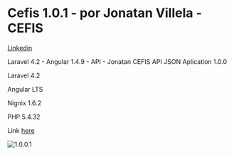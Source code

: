 # Cefis 1.0.1 - por Jonatan Villela - CEFIS
[Linkedin](https://www.linkedin.com/in/jo0natan/)

Laravel 4.2 - Angular 1.4.9 - API - Jonatan
CEFIS API JSON Aplication 1.0.0

Laravel 4.2

Angular LTS

Nignix 1.6.2

PHP 5.4.32

Link [here](https://cefis.jntville.com.br)
                                                     
![1.0.0.1](https://www.jntville.com.br/assets/front/img/gallery/1621640275.jpg)
